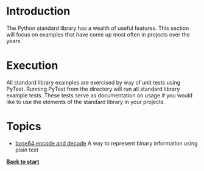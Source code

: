 # Introduction

The Python standard library has a wealth of useful features. This section will focus on examples that have come up most often in projects over the years.

# Execution

All standard library examples are exercised by way of unit tests using PyTest. Running PyTest from the directory will run all standard library example tests. These tests serve as documentation on usage if you would like to use the elements of the standard library in your projects.

# Topics

 - [base64 encode and decode](/standard_library/base64_example.py) A way to represent binary information using plain text

**[Back to start](/README.md)**